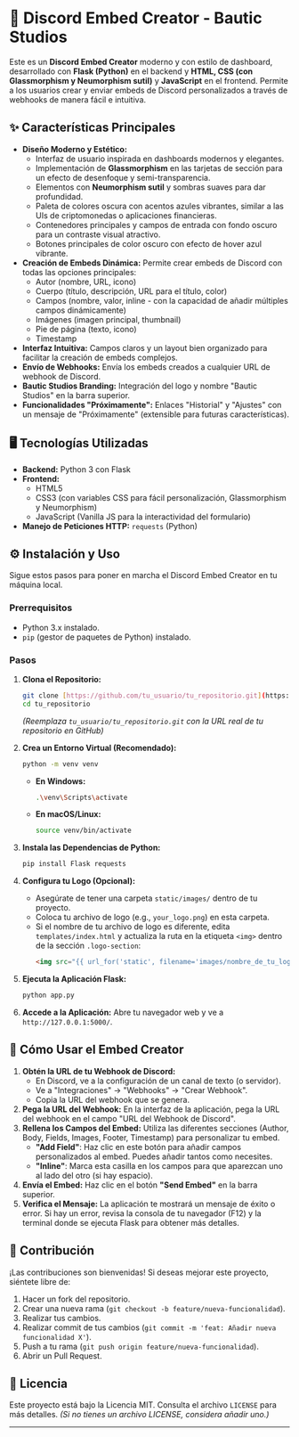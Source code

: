 # 🚀 Discord Embed Creator - Bautic Studios

Este es un **Discord Embed Creator** moderno y con estilo de dashboard, desarrollado con **Flask (Python)** en el backend y **HTML, CSS (con Glassmorphism y Neumorphism sutil)** y **JavaScript** en el frontend. Permite a los usuarios crear y enviar embeds de Discord personalizados a través de webhooks de manera fácil e intuitiva.

## ✨ Características Principales

* **Diseño Moderno y Estético:**
    * Interfaz de usuario inspirada en dashboards modernos y elegantes.
    * Implementación de **Glassmorphism** en las tarjetas de sección para un efecto de desenfoque y semi-transparencia.
    * Elementos con **Neumorphism sutil** y sombras suaves para dar profundidad.
    * Paleta de colores oscura con acentos azules vibrantes, similar a las UIs de criptomonedas o aplicaciones financieras.
    * Contenedores principales y campos de entrada con fondo oscuro para un contraste visual atractivo.
    * Botones principales de color oscuro con efecto de hover azul vibrante.
* **Creación de Embeds Dinámica:** Permite crear embeds de Discord con todas las opciones principales:
    * Autor (nombre, URL, icono)
    * Cuerpo (título, descripción, URL para el título, color)
    * Campos (nombre, valor, inline - con la capacidad de añadir múltiples campos dinámicamente)
    * Imágenes (imagen principal, thumbnail)
    * Pie de página (texto, icono)
    * Timestamp
* **Interfaz Intuitiva:** Campos claros y un layout bien organizado para facilitar la creación de embeds complejos.
* **Envío de Webhooks:** Envía los embeds creados a cualquier URL de webhook de Discord.
* **Bautic Studios Branding:** Integración del logo y nombre "Bautic Studios" en la barra superior.
* **Funcionalidades "Próximamente":** Enlaces "Historial" y "Ajustes" con un mensaje de "Próximamente" (extensible para futuras características).

## 🖥️ Tecnologías Utilizadas

* **Backend:** Python 3 con Flask
* **Frontend:**
    * HTML5
    * CSS3 (con variables CSS para fácil personalización, Glassmorphism y Neumorphism)
    * JavaScript (Vanilla JS para la interactividad del formulario)
* **Manejo de Peticiones HTTP:** `requests` (Python)

## ⚙️ Instalación y Uso

Sigue estos pasos para poner en marcha el Discord Embed Creator en tu máquina local.

### Prerrequisitos

* Python 3.x instalado.
* `pip` (gestor de paquetes de Python) instalado.

### Pasos

1.  **Clona el Repositorio:**
    ```bash
    git clone [https://github.com/tu_usuario/tu_repositorio.git](https://github.com/tu_usuario/tu_repositorio.git)
    cd tu_repositorio
    ```
    *(Reemplaza `tu_usuario/tu_repositorio.git` con la URL real de tu repositorio en GitHub)*

2.  **Crea un Entorno Virtual (Recomendado):**
    ```bash
    python -m venv venv
    ```
    * **En Windows:**
        ```bash
        .\venv\Scripts\activate
        ```
    * **En macOS/Linux:**
        ```bash
        source venv/bin/activate
        ```

3.  **Instala las Dependencias de Python:**
    ```bash
    pip install Flask requests
    ```

4.  **Configura tu Logo (Opcional):**
    * Asegúrate de tener una carpeta `static/images/` dentro de tu proyecto.
    * Coloca tu archivo de logo (e.g., `your_logo.png`) en esta carpeta.
    * Si el nombre de tu archivo de logo es diferente, edita `templates/index.html` y actualiza la ruta en la etiqueta `<img>` dentro de la sección `.logo-section`:
        ```html
        <img src="{{ url_for('static', filename='images/nombre_de_tu_logo.png') }}" alt="Bautic Studios Logo">
        ```

5.  **Ejecuta la Aplicación Flask:**
    ```bash
    python app.py
    ```

6.  **Accede a la Aplicación:**
    Abre tu navegador web y ve a `http://127.0.0.1:5000/`.

## 🚀 Cómo Usar el Embed Creator

1.  **Obtén la URL de tu Webhook de Discord:**
    * En Discord, ve a la configuración de un canal de texto (o servidor).
    * Ve a "Integraciones" -> "Webhooks" -> "Crear Webhook".
    * Copia la URL del webhook que se genera.
2.  **Pega la URL del Webhook:** En la interfaz de la aplicación, pega la URL del webhook en el campo "URL del Webhook de Discord".
3.  **Rellena los Campos del Embed:** Utiliza las diferentes secciones (Author, Body, Fields, Images, Footer, Timestamp) para personalizar tu embed.
    * **"Add Field"**: Haz clic en este botón para añadir campos personalizados al embed. Puedes añadir tantos como necesites.
    * **"Inline"**: Marca esta casilla en los campos para que aparezcan uno al lado del otro (si hay espacio).
4.  **Envía el Embed:** Haz clic en el botón **"Send Embed"** en la barra superior.
5.  **Verifica el Mensaje:** La aplicación te mostrará un mensaje de éxito o error. Si hay un error, revisa la consola de tu navegador (F12) y la terminal donde se ejecuta Flask para obtener más detalles.

## 🤝 Contribución

¡Las contribuciones son bienvenidas! Si deseas mejorar este proyecto, siéntete libre de:

1.  Hacer un fork del repositorio.
2.  Crear una nueva rama (`git checkout -b feature/nueva-funcionalidad`).
3.  Realizar tus cambios.
4.  Realizar commit de tus cambios (`git commit -m 'feat: Añadir nueva funcionalidad X'`).
5.  Push a tu rama (`git push origin feature/nueva-funcionalidad`).
6.  Abrir un Pull Request.

## 📄 Licencia

Este proyecto está bajo la Licencia MIT. Consulta el archivo `LICENSE` para más detalles. *(Si no tienes un archivo LICENSE, considera añadir uno.)*

---

